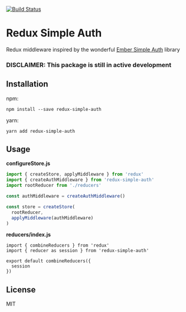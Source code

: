 [![Build Status](https://travis-ci.org/jerelmiller/redux-simple-auth.svg?branch=master)](https://travis-ci.org/jerelmiller/redux-simple-auth)

# Redux Simple Auth

Redux middleware inspired by the wonderful [Ember Simple
Auth](http://ember-simple-auth.com/) library

### DISCLAIMER: This package is still in active development

## Installation

npm:
```
npm install --save redux-simple-auth
```

yarn:
```
yarn add redux-simple-auth
```

## Usage

**configureStore.js**
```javascript
import { createStore, applyMiddleware } from 'redux'
import { createAuthMiddleware } from 'redux-simple-auth'
import rootReducer from './reducers'

const authMiddleware = createAuthMiddleware()

const store = createStore(
  rootReducer,
  applyMiddleware(authMiddleware)
)
```

**reducers/index.js**
```
import { combineReducers } from 'redux'
import { reducer as session } from 'redux-simple-auth'

export default combineReducers({
  session
})
```

## License

MIT

